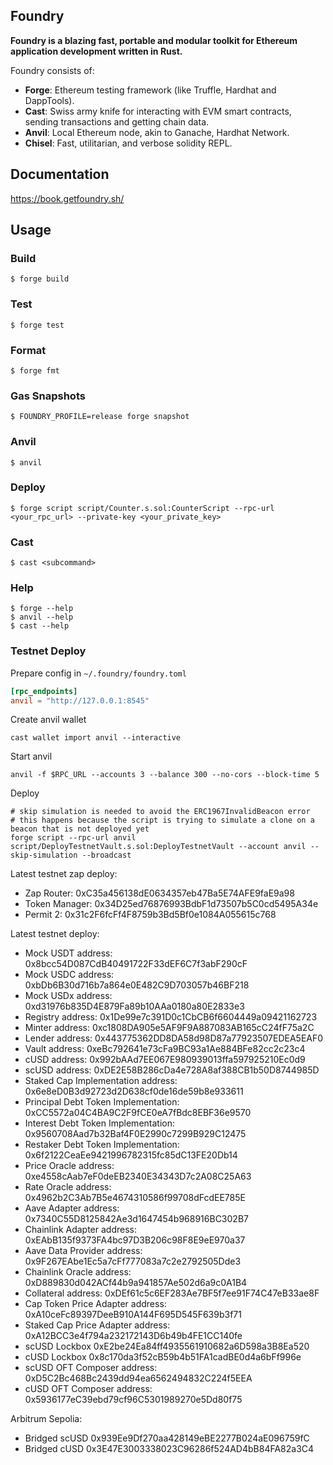 ## Foundry

**Foundry is a blazing fast, portable and modular toolkit for Ethereum application development written in Rust.**

Foundry consists of:

-   **Forge**: Ethereum testing framework (like Truffle, Hardhat and DappTools).
-   **Cast**: Swiss army knife for interacting with EVM smart contracts, sending transactions and getting chain data.
-   **Anvil**: Local Ethereum node, akin to Ganache, Hardhat Network.
-   **Chisel**: Fast, utilitarian, and verbose solidity REPL.

## Documentation

https://book.getfoundry.sh/

## Usage

### Build

```shell
$ forge build
```

### Test

```shell
$ forge test
```

### Format

```shell
$ forge fmt
```

### Gas Snapshots

```shell
$ FOUNDRY_PROFILE=release forge snapshot
```

### Anvil

```shell
$ anvil
```

### Deploy

```shell
$ forge script script/Counter.s.sol:CounterScript --rpc-url <your_rpc_url> --private-key <your_private_key>
```

### Cast

```shell
$ cast <subcommand>
```

### Help

```shell
$ forge --help
$ anvil --help
$ cast --help
```

### Testnet Deploy

Prepare config in `~/.foundry/foundry.toml`
```toml
[rpc_endpoints]
anvil = "http://127.0.0.1:8545"
```

Create anvil wallet
```shell
cast wallet import anvil --interactive
```

Start anvil
```shell
anvil -f $RPC_URL --accounts 3 --balance 300 --no-cors --block-time 5
```

Deploy
```shell
# skip simulation is needed to avoid the ERC1967InvalidBeacon error
# this happens because the script is trying to simulate a clone on a beacon that is not deployed yet
forge script --rpc-url anvil script/DeployTestnetVault.s.sol:DeployTestnetVault --account anvil --skip-simulation --broadcast
```

Latest testnet zap deploy:
- Zap Router: 0xC35a456138dE0634357eb47Ba5E74AFE9faE9a98
- Token Manager: 0x34D25ed76876993BdbF1d73507b5C0cd5495A34e
- Permit 2: 0x31c2F6fcFf4F8759b3Bd5Bf0e1084A055615c768

Latest testnet deploy:
- Mock USDT address: 0x8bcc54D087CdB40491722F33dEF6C7f3abF290cF
- Mock USDC address: 0xbDb6B30d716b7a864e0E482C9D703057b46BF218
- Mock USDx address: 0xd31976b835D4E879Fa89b10AAa0180a80E2833e3
- Registry address: 0x1De99e7c391D0c1CbCB6f6604449a09421162723
- Minter address: 0xc1808DA905e5AF9F9A887083AB165cC24fF75a2C
- Lender address: 0x443775362DD8DA58d98D87a77923507EDEA5EAF0
- Vault address: 0xeBc792641e73cFa9BC93a1Ae884BFe82cc2c23c4
- cUSD address: 0x992bAAd7EE067E980939013ffa597925210Ec0d9
- scUSD address: 0xDE2E58B286cDa4e728A8af388CB1b50D8744985D
- Staked Cap Implementation address: 0x6e8eD0B3d92723d2D638cf0de16de59b8e933611
- Principal Debt Token Implementation: 0xCC5572a04C4BA9C2F9fCE0eA7fBdc8EBF36e9570
- Interest Debt Token Implementation: 0x9560708Aad7b32Baf4F0E2990c7299B929C12475
- Restaker Debt Token Implementation: 0x6f2122CeaEe9421996782315fc85dC13FE20Db14
- Price Oracle address: 0xe4558cAab7eF0deEB2340E34343D7c2A08C25A63
- Rate Oracle address: 0x4962b2C3Ab7B5e4674310586f99708dFcdEE785E
- Aave Adapter address: 0x7340C55D8125842Ae3d1647454b968916BC302B7
- Chainlink Adapter address: 0xEAbB135f9373FA4bc97D3B206c98F8E9eE970a37
- Aave Data Provider address: 0x9F267EAbe1Ec5a7cFf777083a7c2e2792505Dde3
- Chainlink Oracle address: 0xD889830d042ACf44b9a941857Ae502d6a9c0A1B4
- Collateral address: 0xDEf61c5c6EF283Ae7BF5f7ee91F74C47eB33ae8F
- Cap Token Price Adapter address: 0xA10ceFc89397DeeB910A144F695D545F639b3f71
- Staked Cap Price Adapter address: 0xA12BCC3e4f794a232172143D6b49b4FE1CC140fe
- scUSD Lockbox 0xE2be24Ea84ff4935561910682a6D598a3B8Ea520
- cUSD Lockbox 0x8c170da3f52cB59b4b51FA1cadBE0d4a6bFf996e
- scUSD OFT Composer address: 0xD5C2Bc468Bc2439dd94ea6562494832C224f5EEA
- cUSD OFT Composer address: 0x5936177eC39ebd79cf96C5301989270e5Dd80f75

Arbitrum Sepolia:
- Bridged scUSD 0x939Ee9Df270aa428149eBE2277B024aE096759fC
- Bridged cUSD 0x3E47E3003338023C96286f524AD4bB84FA82a3C4
